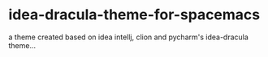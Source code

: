 # idea-dracula-theme-for-spacemacs
a theme created based on idea intellj, clion and pycharm's idea-dracula theme...
